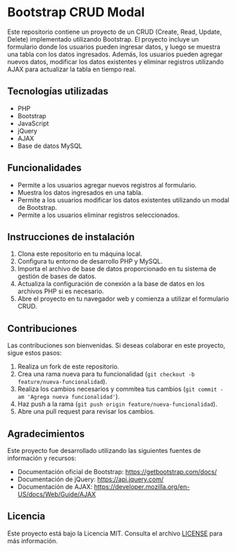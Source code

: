 # Bootstrap CRUD Modal

Este repositorio contiene un proyecto de un CRUD (Create, Read, Update, Delete) implementado utilizando Bootstrap. El proyecto incluye un formulario donde los usuarios pueden ingresar datos, y luego se muestra una tabla con los datos ingresados. Además, los usuarios pueden agregar nuevos datos, modificar los datos existentes y eliminar registros utilizando AJAX para actualizar la tabla en tiempo real.

## Tecnologías utilizadas

- PHP
- Bootstrap
- JavaScript
- jQuery
- AJAX
- Base de datos MySQL

## Funcionalidades

- Permite a los usuarios agregar nuevos registros al formulario.
- Muestra los datos ingresados en una tabla.
- Permite a los usuarios modificar los datos existentes utilizando un modal de Bootstrap.
- Permite a los usuarios eliminar registros seleccionados.

## Instrucciones de instalación

1. Clona este repositorio en tu máquina local.
2. Configura tu entorno de desarrollo PHP y MySQL.
3. Importa el archivo de base de datos proporcionado en tu sistema de gestión de bases de datos.
4. Actualiza la configuración de conexión a la base de datos en los archivos PHP si es necesario.
5. Abre el proyecto en tu navegador web y comienza a utilizar el formulario CRUD.

## Contribuciones

Las contribuciones son bienvenidas. Si deseas colaborar en este proyecto, sigue estos pasos:

1. Realiza un fork de este repositorio.
2. Crea una rama nueva para tu funcionalidad (`git checkout -b feature/nueva-funcionalidad`).
3. Realiza los cambios necesarios y commitea tus cambios (`git commit -am 'Agrega nueva funcionalidad'`).
4. Haz push a la rama (`git push origin feature/nueva-funcionalidad`).
5. Abre una pull request para revisar los cambios.

## Agradecimientos

Este proyecto fue desarrollado utilizando las siguientes fuentes de información y recursos:

- Documentación oficial de Bootstrap: https://getbootstrap.com/docs/
- Documentación de jQuery: https://api.jquery.com/
- Documentación de AJAX: https://developer.mozilla.org/en-US/docs/Web/Guide/AJAX

## Licencia

Este proyecto está bajo la Licencia MIT. Consulta el archivo [LICENSE](LICENSE) para más información.

